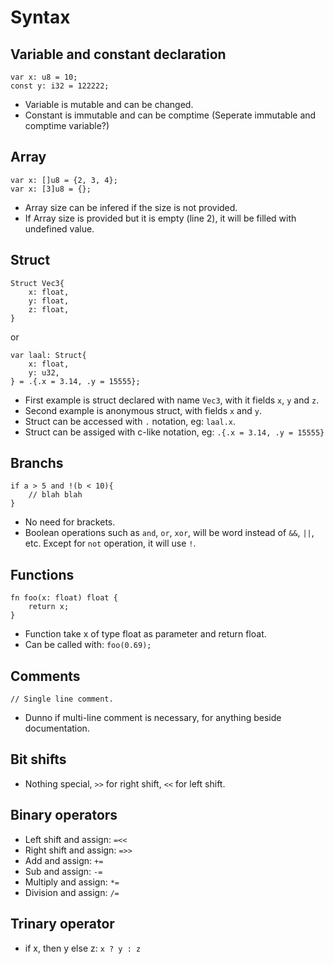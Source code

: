# Syntax

## Variable and constant declaration

```
var x: u8 = 10;
const y: i32 = 122222;
```
- Variable is mutable and can be changed.
- Constant is immutable and can be comptime (Seperate immutable and comptime variable?)

## Array

```
var x: []u8 = {2, 3, 4};
var x: [3]u8 = {};
```
- Array size can be infered if the size is not provided.
- If Array size is provided but it is empty (line 2), it will be filled with undefined value.

## Struct

```
Struct Vec3{
	x: float,
	y: float,
	z: float,
}
```
or
```
var laal: Struct{
	x: float,
	y: u32,
} = .{.x = 3.14, .y = 15555};
```
- First example is struct declared with name `Vec3`, with it fields `x`, `y` and `z`.
- Second example is anonymous struct, with fields `x` and `y`.
- Struct can be accessed with `.` notation, eg: `laal.x`.
- Struct can be assiged with c-like notation, eg: `.{.x = 3.14, .y = 15555}`

## Branchs

```
if a > 5 and !(b < 10){
	// blah blah
}
```
- No need for brackets.
- Boolean operations such as `and`, `or`, `xor`, will be word instead of `&&`, `||`, etc. Except for `not` operation, it will use `!`.

## Functions
```
fn foo(x: float) float {
	return x;
}
```
- Function take x of type float as parameter and return float.
- Can be called with: `foo(0.69);`

## Comments
```
// Single line comment.
```
- Dunno if multi-line comment is necessary, for anything beside documentation.

## Bit shifts
- Nothing special, `>>` for right shift, `<<` for left shift.

## Binary operators
- Left shift and assign: `=<<`
- Right shift and assign: `=>>`
- Add and assign: `+=`
- Sub and assign: `-=`
- Multiply and assign: `*=`
- Division and assign: `/=`

## Trinary operator
- if x, then y else z: `x ? y : z`